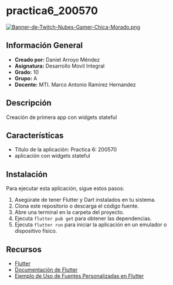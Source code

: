 # practica6_200570

[![Banner-de-Twitch-Nubes-Gamer-Chica-Morado.png](https://i.postimg.cc/15q3LFXF/Banner-de-Twitch-Nubes-Gamer-Chica-Morado.png)](https://postimg.cc/MvzwBvyZ)
  
## Información General
- **Creado por:** Daniel Arroyo Méndez
- **Asignatura:** Desarrollo Movil Integral
- **Grado:** 10
- **Grupo:** A
- **Docente:** MTI. Marco Antonio Ramirez Hernandez

## Descripción
Creación de primera app con widgets stateful
## Características
- Título de la aplicación: Practica 6: 200570
- aplicación con widgets stateful

## Instalación
Para ejecutar esta aplicación, sigue estos pasos:
1. Asegúrate de tener Flutter y Dart instalados en tu sistema.
2. Clona este repositorio o descarga el código fuente.
3. Abre una terminal en la carpeta del proyecto.
4. Ejecuta `flutter pub get` para obtener las dependencias.
5. Ejecuta `flutter run` para iniciar la aplicación en un emulador o dispositivo físico.

## Recursos
- [Flutter](https://flutter.dev/)
- [Documentación de Flutter](https://flutter.dev/docs)
- [Ejemplo de Uso de Fuentes Personalizadas en Flutter](https://flutter.dev/docs/cookbook/design/fonts)

<!-- ## Licencia
Este proyecto está bajo la licencia MIT. Consulta el archivo [LICENSE](/ruta/a/tu/LICENSE) para más detalles. -->
